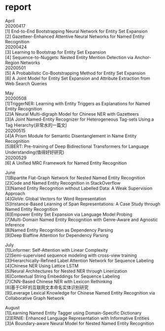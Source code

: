 # report

April  
20200417  
[1] End-to-End Bootstrapping Neural Network for Entity Set Expansion  
[2] Gazetteer-Enhanced Attentive Neural Networks for Named Entity Recognition  
20200424  
[3] Learning to Bootstrap for Entity Set Expansion  
[4] Sequence-to-Nuggets: Nested Entity Mention Detection via Anchor-Region Networks  
20200501  
[5] A Probabilistic Co-Bootstrapping Method for Entity Set Expansion  
[6] A Joint Model for Entity Set Expansion and Attribute Extraction from Web Search Queries  

May  
20200508  
[1]TriggerNER: Learning with Entity Triggers as Explanations for Named Entity Recognition  
[2]A Neural Multi-digraph Model for Chinese NER with Gazetteers  
[3]A Joint Named-Entity Recognizer for Heterogeneous Tag-sets Using a Tag Hierarchy(非常水的一篇文)  
20200515  
[4]A Prism Module for Semantic Disentanglement in Name Entity Recognition  
[5]BERT: Pre-training of Deep Bidirectional Transformers for Language Understanding(值得好好研究)  
20200529  
[6]	A Unified MRC Framework for Named Entity Recognition  

June  
[1]Bipartite Flat-Graph Network for Nested Named Entity Recognition  
[2]Code and Named Entity Recognition in StackOverflow  
[3]Named Entity Recognition without Labelled Data: A Weak Supervision Approach  
[4]GloVe: Global Vectors for Word Representation  
[5]Instance-Based Learning of Span Representations: A Case Study through Named Entity Recognition  
[6]Empower Entity Set Expansion via Language Model Probing  
[7]Multi-Domain Named Entity Recognition with Genre-Aware and Agnostic Inference   
[8]Named Entity Recognition as Dependency Parsing  
[9]Deep Biaffine Attention for Dependency Parsing   

July  
[1]Linformer: Self-Attention with Linear Complexity  
[2]Semi-supervised sequence modeling with cross-view training 
[3]Hierarchically-Refined Label Attention Network for Sequence Labeling  
[4]Chinese NER Using Lattice LSTM  
[5]Neural Architectures for Nested NER through Linerization  
[6]Contextual String Embeddings for Sequence Labeling  
[7]CNN-Based Chinese NER with Lexicon Rethinking  
[8]基于CRF的互联网文本命名实体识别研究  
[9]Leverage Lexical Knowledge for Chinese Named Entity Recognition via Collaborative Graph Network  

August  
[1]Learning Named Entity Tagger using Domain-Specific Dictionary  
[2]ERNIE: Enhanced Language Representation with Informative Entities  
[3]A Boundary-aware Neural Model for Nested Named Entity Recognition  